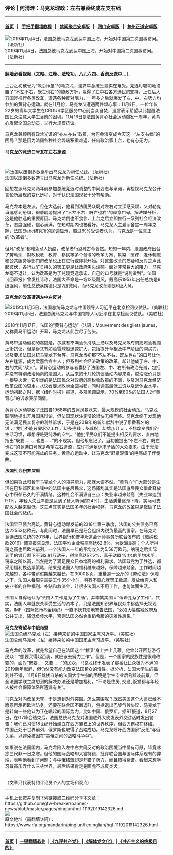 ### 评论 | 何清涟：马克龙理政：左右兼顾终成左支右绌
------------------------

#### [首页](https://github.com/gfw-breaker/banned-news/blob/master/README.md) &nbsp;&nbsp;|&nbsp;&nbsp; [手把手翻墙教程](https://github.com/gfw-breaker/guides/wiki) &nbsp;&nbsp;|&nbsp;&nbsp; [禁闻聚合安卓版](https://github.com/gfw-breaker/bn-android) &nbsp;&nbsp;|&nbsp;&nbsp; [网门安卓版](https://github.com/oGate2/oGate) &nbsp;&nbsp;|&nbsp;&nbsp; [神州正道安卓版](https://github.com/SzzdOgate/update) 



<div id="headerimg">
 <img alt="2019年11月4日，法国总统马克龙到达中国上海，开始对中国第二次国事访问。（法新社）" src="https://www.rfa.org/mandarin/Xinwen/1-11042019105051.html/000_1LZ7L0.jpg/@@images/bf07e9db-5790-4edd-9a1d-8189cc97504d.jpeg" title="2019年11月4日，法国总统马克龙到达中国上海，开始对中国第二次国事访问。（法新社）"/>
 <div id="headerimgcontents">
  <div id="headerimgcaption">
   <span>
    2019年11月4日，法国总统马克龙到达中国上海，开始对中国第二次国事访问。（法新社）
   </span>
   <!-- zoomattribute -->
  </div>
  <!-- headerimgcaption -->
 </div>
 <!-- headerimagecontents -->
</div>

<hr/>


#### [翻墙必看视频（文昭、江峰、法轮功、八九六四、香港反送中...）](https://github.com/gfw-breaker/banned-news/blob/master/pages/links.md)

<div id="storytext">
 <div>
  <div class="slot_header">
  </div>
 </div>
 <p>
  上台之初被誉为“政治神童”的马克龙，这两年总统生涯实在难受。竞选时聪明地设置了“不左不右，既左也右”的施政方针，赢得了左中右各方选民的支持，上任后大刀阔斧推行各类改革，遭遇各种反对阻力，一年多之后就爆发了左、中、右势力均参加的黄背心运动。就在11月份，马克龙又遭遇两件烦心事：11月8日，一位年仅22岁的青年大学生在CROUS学区服务中心前当众自焚，遗言表示希望以此提醒法国民众注意大学生当前的困境。11月16日是法国黄背心社会运动爆发一周年，黄背心发起全国总动员，举行大规模抗议。
  <br/>
  <br/>
  马克龙兼顾所有政治光谱的“亦左亦右”政策，为何会演变成今天这一“左支右绌”的困局？那是因为法国各种社会弊端积重难返，任何政治家上台，也有心无力。
  <br/>
  <br/>
  <b>
   马克龙的竞选口号意在左右逢源
  </b>
 </p>
 <p>
  <b>
  </b>
  <br/>
  <div class="image-inline captioned" style="width:768px;">
   <div style="width:768px;">
    <img alt="法国以压倒多数选举出马克龙为新任总统。（法新社）" src="https://www.rfa.org/mandarin/yataibaodao/junshiwaijiao/gr-05082017101337.html/000_O78N9.jpg" title="法国以压倒多数选举出马克龙为新任总统。（法新社）"/>
   </div>
   <div class="image-caption">
    <span style="width:768px;">
     法国以压倒多数选举出马克龙为新任总统。（法新社）
    </span>
    <span class="copyright">
    </span>
   </div>
  </div>
 </p>
 <p>
  回想左派马克龙两年前参加总统竞选时调整的中间姿态与承诺，再检视马克龙公开言论所展现的变化历程，对于认识法国现状十分有帮助。
  <br/>
  <br/>
  马克龙本是左派，但在大选前，他看到法国民众既对左右对立深感厌烦，又对勒庞当选感到恐惧，很聪明地提出了“不左不右，既左也右”的理念口号。据法媒分析，这是他胜选的重要原因。马克龙倒也不食言，上台之后立即推行一系列社会经济改革，态度强硬，信心满满，在短时期内也被看好。马克龙入主爱丽舍宫一周年之际，法国Elabe研究所的民调显示，超过69%受调者认为，马克龙是一位真正的“改革者”。
  <br/>
  <br/>
  但凡“改革”都难免动人奶酪，改革者行路难古今皆然。短短一年内，法国政府出台了劳动法、财政税收、教育、移民等多个领域的改革方案，铁路、医疗、退休制度和公共服务等部门的改革也正在进行或即将开始。对这些改革的质疑和反对之声此起彼伏，各行业旷日持久的罢工更是让政府焦头烂额。面对非常巨大的阻力，马克龙毫不退让，认为改革是为了兑现竞选承诺，自己的口号就是“说到做到”。法国《回声报》曾发社论称，法国大革命是一场12级飓风，戴高乐1958年出任总统是9级强风，前任总统奥朗德只是2级微风，而马克龙改革则是6级大风。
  <br/>
  <br/>
  <b>
   马克龙的改革遭遇左中右反对
  </b>
  <br/>
  <div class="image-inline captioned" style="width:700px;">
   <div style="width:700px;">
    <img alt="2019年11月5日，法国总统马克龙与中国领导人习近平在北京检阅仪仗队。（美联社）" src="https://www.rfa.org/mandarin/yataibaodao/junshiwaijiao/cl1-11062019133232.html/yt1106i.jpg" title="2019年11月5日，法国总统马克龙与中国领导人习近平在北京检阅仪仗队。（美联社）"/>
   </div>
   <div class="image-caption">
    <span style="width:700px;">
     2019年11月5日，法国总统马克龙与中国领导人习近平在北京检阅仪仗队。（美联社）
    </span>
    <span class="copyright">
    </span>
   </div>
  </div>
  <br/>
  2018年11月17日，法国的“黄背心运动”（法语：Mouvement des gilets jaunes，又称黄马甲运动）开幕，马克龙从此尝尽了苦头。
  <br/>
  <br/>
  黄马甲运动最初的起因是，示威者不满油价持续上扬以及马克龙政府调高燃油税而上街抗议。但是诉求有如滚雪球般迅速扩大，包括提升草根及中产阶级的购买力，以及要求法国总统马克龙下台等。马克龙当初那“不左不右，既左也右”的口号让他左右逢源，成为爱丽舍宫主人；但系列社会经济政策的改革，却让他成了左、中、右的共同“敌人”。黄背心运动的参与者囊括了法国左、中、右所有政治光谱，包括并没有特别政治倾向的法国人。从后来的十几轮抗议活动内容来看，燃油涨价只是一根导火索，它引爆的是法国民众对政府的高税收政策的不满，以及对马克龙经济改革企图的否定。抗议者要求政府全面减税，同时调高最低工资以及退休金水平。运动初起之时，据《纽约时报》报道，多项民调显示，70%至80%的法国人对“黄背心”的诉求表示同情。
  <br/>
  <br/>
  黄背心运动导致了法国自1968年的五月风暴以来，最大规模的社会动荡。马克龙聪明地提出开展国民辩论，但法国现状注定辩论很快无疾而终。马克龙终于发现他无法满足民众复杂的利益诉求，于是在2019年的新年献辞中说了那番著名的话："我们不能只要求少工作，却多挣钱；多减税，却增加开支；不想改变我们的生活习惯，却想呼吸更纯净的空气。"他批评民众们不能提出相反的要求，直白地指出“既要……，也要……”的不现实。但他却忘记了，当初他提出“不左不右，既左也右”的竞选口号就是希望左右逢源，应许将满足诉求矛盾的大众要求。由于无法完成这项不可能完成的任务，黄背心运动中，让马克龙“赶紧滚蛋”的唾骂成了伴奏曲。
  <br/>
  <br/>
  <b>
   法国社会积弊深重
  </b>
  <br/>
  <br/>
  但如果将此归咎于马克龙个人的领导能力，那就大谬不然。“黄背心”们大部分是生活在巴黎郊区和乡镇中的法国中底层民众，这场骚乱其实是法国底层民众借此释放心中积郁已久的不满情绪。这种社会不满源自三点：失业率越来越高（失业率达到9.1%，年轻人失业率更是达到了耸人听闻的24%），生活质量逐渐下降，实际可支配收入越来越低。这三点其实是法国多年的社会积弊，马克龙的改革只是戳破了法国社会的脓疮。
  <br/>
  <br/>
  法国早已债台高筑。黄背心运动爆发前的2018年第三季度，法国的公共债务已高达22553亿欧元。与此同时，法国早已是经合组织内税负最高的国家。在马克龙竞选法国总统的2016年，世界银行和普华永道会计师事务所联合发布的《缴纳税款2016》调查报告显示，法国平均企业税率高达62.8％，为欧洲最高；个人所得税之高也居欧洲前列，一个法国人一年的平均收入为5.58万欧元，纳税之后实际到手的钱只剩下不到2.81万欧元，税率高达57.5%，高于欧盟45.1%的平均水平。税率之所以高，当然是为了满足民众日益增高的福利需求。法国政党为了胜选，都采用福利换选票策略，结果是法国人的福利越来越好，保障越来越全，工作时间越来越短，各种带薪假期越来越长。在3000多页、重量逾一公斤的《劳动法》保障之下，法国人每周只需要工作35个小时，稍有不顺心就罢工数周。发放给穷人和失业者的各种福利、补贴和救济金，让很多法国人不用工作，也能体面生活。
  <br/>
  <br/>
  法国人自得地认为“法国人工作是为了生活”，并嘲笑美国人“活着是为了工作”。其实，法国人早就丧失享受生活的资本了，只是法国知识界与民众中都选择无视现实。IMF（国际货币基金组织）一直不厌其烦地警告法国，“必须大幅缩减政府及公共支出，降低负债水平，否则法国必然会重蹈希腊的灾难性后果。”
  <br/>
  <br/>
  <b>
   马克龙寄望与中俄结盟
  </b>
  <br/>
  <div class="image-inline captioned" style="width:1472px;">
   <div style="width:1472px;">
    <img alt="法国总统马克龙（左）接待来访的中国国家主席习近平。（美联社）" src="https://www.rfa.org/mandarin/yataibaodao/junshiwaijiao/yl-03252019103918.html/AP_19084642686384.jpg" title="法国总统马克龙（左）接待来访的中国国家主席习近平。（美联社）"/>
   </div>
   <div class="image-caption">
    <span style="width:1472px;">
     法国总统马克龙（左）接待来访的中国国家主席习近平。（美联社）
    </span>
    <span class="copyright">
    </span>
   </div>
  </div>
 </p>
 <p>
  马克龙的改革，就是希望自己在法国这个“懒汉”身上抽上几鞭。他曾公开回怼游行民众：“想要买得起西装，就应该去努力工作”。但是，一个国家的民族性是很难改变的，面对“既要……又要……”的民众，马克龙终于发表了那番让民众极为不满的2019新年献辞，但仍然没有能力改变法国民众的惰性。据分析，法国大学生的福利并不错，11月8日跳楼自杀的法国大学生指的困境是学生毕业后的黯淡前景，但全法国学联主席想到的解决办法还是增加福利，“不论是住房 ̖ 交通 ̖ 饭堂都与年轻人被社会保障体系所遗漏有关”。
  <br/>
  <br/>
  马克龙对内改革无望，于是想到对外突围。怎么突围呢？既然美国这个大哥已经不愿意再承担欧洲防务，还要在联合国不断退群，包括退出巴黎气候协议，马克龙于是转向一些他认为正在崛起的国际势力，比如中国、俄罗斯。据RT报道，8月27日，在G7峰会结束后，法国总统马克龙对法国驻外大使发表外交讲话时发出警告：我们已习惯18世纪开始建立在西方霸权上的世界秩序，但西方霸权在终结。中国正处于世界前列，俄罗斯也取得了战略成功。马克龙呼吁西方国家“反思”与俄关系，以避免被困在“美俄之间的战略斗争中”。
  <br/>
  <br/>
  如果说在法国国内，马克龙陷入左中右共同反对的政治困境当中情有可原，毕竟冰冻三尺非一日之寒。但他的国际战略却大错特错，批评联合国与国际体系现有的弊端，表明他看到了问题；与中俄结盟却是开错了药方，而且错得离谱。看起来想学习戴高乐弄什么三极世界，最后结果肯定是画虎不成反类犬。
  <br/>
  <br/>
  <br/>
  （文章只代表特约评论员个人的立场和观点）
 </p>
</div>

<hr/>
手机上长按并复制下列链接或二维码分享本文章：<br/>
https://github.com/gfw-breaker/banned-news/blob/master/pages/pinglun/hql-11192019142326.md <br/>
<a href='https://github.com/gfw-breaker/banned-news/blob/master/pages/pinglun/hql-11192019142326.md'><img src='https://github.com/gfw-breaker/banned-news/blob/master/pages/pinglun/hql-11192019142326.md.png'/></a> <br/>
原文地址（需翻墙访问）：https://www.rfa.org/mandarin/pinglun/heqinglian/hql-11192019142326.html


------------------------
#### [首页](https://github.com/gfw-breaker/banned-news/blob/master/README.md) &nbsp;|&nbsp; [一键翻墙软件](https://github.com/gfw-breaker/nogfw/blob/master/README.md) &nbsp;| [《九评共产党》](https://github.com/gfw-breaker/9ping.md/blob/master/README.md#九评之一评共产党是什么) | [《解体党文化》](https://github.com/gfw-breaker/jtdwh.md/blob/master/README.md) | [《共产主义的终极目的》](https://github.com/gfw-breaker/gczydzjmd.md/blob/master/README.md)


<img src='http://gfw-breaker.win/banned-news/pages/pinglun/hql-11192019142326.md' width='0px' height='0px'/>